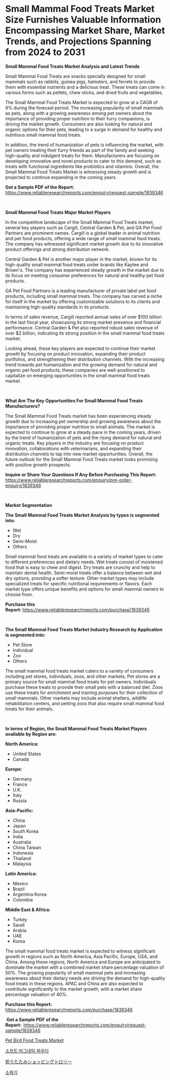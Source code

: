 <p><h1>Small Mammal Food Treats Market Size Furnishes Valuable Information Encompassing Market Share, Market Trends, and Projections Spanning from 2024 to 2031</h1></p><p><strong>Small Mammal Food Treats Market Analysis and Latest Trends</strong></p>
<p><p>Small Mammal Food Treats are snacks specially designed for small mammals such as rabbits, guinea pigs, hamsters, and ferrets to provide them with essential nutrients and a delicious treat. These treats can come in various forms such as pellets, chew sticks, and dried fruits and vegetables.</p><p>The Small Mammal Food Treats Market is expected to grow at a CAGR of 9% during the forecast period. The increasing popularity of small mammals as pets, along with a growing awareness among pet owners about the importance of providing proper nutrition to their furry companions, is driving the market growth. Consumers are also looking for natural and organic options for their pets, leading to a surge in demand for healthy and nutritious small mammal food treats.</p><p>In addition, the trend of humanization of pets is influencing the market, with pet owners treating their furry friends as part of the family and seeking high-quality and indulgent treats for them. Manufacturers are focusing on developing innovative and novel products to cater to this demand, such as treats with functional ingredients like probiotics and vitamins. Overall, the Small Mammal Food Treats Market is witnessing steady growth and is projected to continue expanding in the coming years.</p></p>
<p><strong>Get a Sample PDF of the Report:&nbsp;</strong> <a href="https://www.reliableresearchreports.com/enquiry/request-sample/1839346">https://www.reliableresearchreports.com/enquiry/request-sample/1839346</a></p>
<p>&nbsp;</p>
<p><strong>Small Mammal Food Treats Major Market Players</strong></p>
<p><p>In the competitive landscape of the Small Mammal Food Treats market, several key players such as Cargill, Central Garden & Pet, and GA Pet Food Partners are prominent names. Cargill is a global leader in animal nutrition and pet food products, offering a wide range of small mammal food treats. The company has witnessed significant market growth due to its innovative product offerings and strong distribution network.</p><p>Central Garden & Pet is another major player in the market, known for its high-quality small mammal food treats under brands like Kaytee and Brown's. The company has experienced steady growth in the market due to its focus on meeting consumer preferences for natural and healthy pet food products.</p><p>GA Pet Food Partners is a leading manufacturer of private label pet food products, including small mammal treats. The company has carved a niche for itself in the market by offering customizable solutions to its clients and maintaining high-quality standards in its products.</p><p>In terms of sales revenue, Cargill reported annual sales of over $100 billion in the last fiscal year, showcasing its strong market presence and financial performance. Central Garden & Pet also reported robust sales revenue of over $2 billion, indicating its strong position in the small mammal food treats market.</p><p>Looking ahead, these key players are expected to continue their market growth by focusing on product innovation, expanding their product portfolios, and strengthening their distribution channels. With the increasing trend towards pet humanization and the growing demand for natural and organic pet food products, these companies are well-positioned to capitalize on emerging opportunities in the small mammal food treats market.</p></p>
<p>&nbsp;</p>
<p><strong>What Are The Key Opportunities For Small Mammal Food Treats Manufacturers?</strong></p>
<p><p>The Small Mammal Food Treats market has been experiencing steady growth due to increasing pet ownership and growing awareness about the importance of providing proper nutrition to small animals. The market is expected to continue to grow at a steady pace in the coming years, driven by the trend of humanization of pets and the rising demand for natural and organic treats. Key players in the industry are focusing on product innovation, collaborations with veterinarians, and expanding their distribution channels to tap into new market opportunities. Overall, the future outlook for the Small Mammal Food Treats market looks promising with positive growth prospects.</p></p>
<p><strong>Inquire or Share Your Questions If Any Before Purchasing This Report:</strong> <a href="https://www.reliableresearchreports.com/enquiry/pre-order-enquiry/1839346">https://www.reliableresearchreports.com/enquiry/pre-order-enquiry/1839346</a></p>
<p>&nbsp;</p>
<p><strong>Market Segmentation</strong></p>
<p><strong>The Small Mammal Food Treats Market Analysis by types is segmented into:</strong></p>
<p><ul><li>Wet</li><li>Dry</li><li>Semi-Moist</li><li>Others</li></ul></p>
<p><p>Small mammal food treats are available in a variety of market types to cater to different preferences and dietary needs. Wet treats consist of moistened food that is easy to chew and digest. Dry treats are crunchy and help to maintain dental health. Semi-moist treats offer a balance between wet and dry options, providing a softer texture. Other market types may include specialized treats for specific nutritional requirements or flavors. Each market type offers unique benefits and options for small mammal owners to choose from.</p></p>
<p><strong>Purchase this Report:&nbsp;</strong><a href="https://www.reliableresearchreports.com/purchase/1839346">https://www.reliableresearchreports.com/purchase/1839346</a></p>
<p>&nbsp;</p>
<p><strong>The Small Mammal Food Treats Market Industry Research by Application is segmented into:</strong></p>
<p><ul><li>Pet Store</li><li>Individual</li><li>Zoo</li><li>Others</li></ul></p>
<p><p>The small mammal food treats market caters to a variety of consumers including pet stores, individuals, zoos, and other markets. Pet stores are a primary source for small mammal food treats for pet owners. Individuals purchase these treats to provide their small pets with a balanced diet. Zoos use these treats for enrichment and training purposes for their collection of small mammals. Other markets may include animal shelters, wildlife rehabilitation centers, and petting zoos that also require small mammal food treats for their animals.</p></p>
<p>&nbsp;</p>
<p><strong>In terms of Region, the Small Mammal Food Treats Market Players available by Region are:</strong></p>
<p>
    <p> <strong> North America: </strong>
        <ul>
            <li>United States</li>
            <li>Canada</li>
        </ul>
        </p> 
    <p> <strong> Europe: </strong>
        <ul>
            <li>Germany</li>
            <li>France</li>
            <li>U.K.</li>
            <li>Italy</li>
            <li>Russia</li>
        </ul>
        </p> 
    <p> <strong> Asia-Pacific: </strong>
        <ul>
            <li>China</li>
            <li>Japan</li>
            <li>South Korea</li>
            <li>India</li>
            <li>Australia</li>
            <li>China Taiwan</li>
            <li>Indonesia</li>
            <li>Thailand</li>
            <li>Malaysia</li>
        </ul>
        </p> 
    <p> <strong> Latin America: </strong>
        <ul>
            <li>Mexico</li>
            <li>Brazil</li>
            <li>Argentina Korea</li>
            <li>Colombia</li>
        </ul>
        </p> 
    <p> <strong> Middle East & Africa: </strong>
        <ul>
            <li>Turkey</li>
            <li>Saudi</li>
            <li>Arabia</li>
            <li>UAE</li>
            <li>Korea</li>
        </ul>
    </p>
    </p>
<p><p>The small mammal food treats market is expected to witness significant growth in regions such as North America, Asia Pacific, Europe, USA, and China. Among these regions, North America and Europe are anticipated to dominate the market with a combined market share percentage valuation of 50%. The growing popularity of small mammal pets and increasing awareness about their dietary needs are driving the demand for high-quality food treats in these regions. APAC and China are also expected to contribute significantly to the market growth, with a market share percentage valuation of 40%.</p></p>
<p><strong>Purchase this Report: </strong><a href="https://www.reliableresearchreports.com/purchase/1839346">https://www.reliableresearchreports.com/purchase/1839346</a></p>
<p>&nbsp;<strong>Get a Sample PDF of the Report:&nbsp;&nbsp;</strong><a href="https://www.reliableresearchreports.com/enquiry/request-sample/1839346">https://www.reliableresearchreports.com/enquiry/request-sample/1839346</a></p>
<p><strong></strong></p>
<p><p><a href="https://github.com/Airanohannonzb68e5pb53oc1/Market-Research-Report-List-1/blob/main/pet-bird-food-treats-market.md">Pet Bird Food Treats Market</a></p><p><a href="https://github.com/CorEmtymerich56566/Market-Research-Report-List-1/blob/main/32302107174.md">소프트 마그네틱 파우더</a></p><p><a href="https://github.com/AriMuller2009/Market-Research-Report-List-1/blob/main/77880787729.md">折りたたみショッピングトロリー</a></p><p><a href="https://github.com/akzkkws047661437/Market-Research-Report-List-1/blob/main/18093957175.md">소화기</a></p></p>